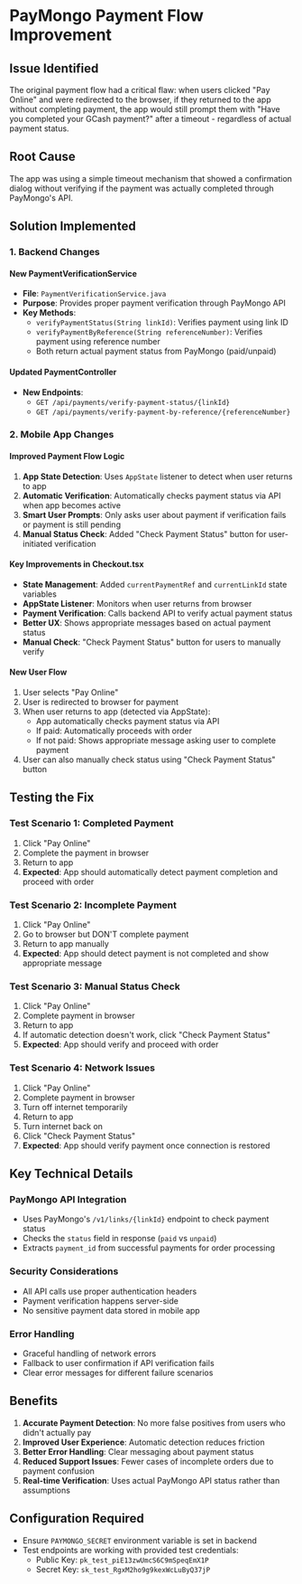 # PayMongo Payment Flow Improvement

## Issue Identified
The original payment flow had a critical flaw: when users clicked "Pay Online" and were redirected to the browser, if they returned to the app without completing payment, the app would still prompt them with "Have you completed your GCash payment?" after a timeout - regardless of actual payment status.

## Root Cause
The app was using a simple timeout mechanism that showed a confirmation dialog without verifying if the payment was actually completed through PayMongo's API.

## Solution Implemented

### 1. Backend Changes

#### New PaymentVerificationService
- **File**: `PaymentVerificationService.java`
- **Purpose**: Provides proper payment verification through PayMongo API
- **Key Methods**:
  - `verifyPaymentStatus(String linkId)`: Verifies payment using link ID
  - `verifyPaymentByReference(String referenceNumber)`: Verifies payment using reference number
  - Both return actual payment status from PayMongo (paid/unpaid)

#### Updated PaymentController
- **New Endpoints**:
  - `GET /api/payments/verify-payment-status/{linkId}`
  - `GET /api/payments/verify-payment-by-reference/{referenceNumber}`

### 2. Mobile App Changes

#### Improved Payment Flow Logic
1. **App State Detection**: Uses `AppState` listener to detect when user returns to app
2. **Automatic Verification**: Automatically checks payment status via API when app becomes active
3. **Smart User Prompts**: Only asks user about payment if verification fails or payment is still pending
4. **Manual Status Check**: Added "Check Payment Status" button for user-initiated verification

#### Key Improvements in Checkout.tsx
- **State Management**: Added `currentPaymentRef` and `currentLinkId` state variables
- **AppState Listener**: Monitors when user returns from browser
- **Payment Verification**: Calls backend API to verify actual payment status
- **Better UX**: Shows appropriate messages based on actual payment status
- **Manual Check**: "Check Payment Status" button for users to manually verify

#### New User Flow
1. User selects "Pay Online"
2. User is redirected to browser for payment
3. When user returns to app (detected via AppState):
   - App automatically checks payment status via API
   - If paid: Automatically proceeds with order
   - If not paid: Shows appropriate message asking user to complete payment
4. User can also manually check status using "Check Payment Status" button

## Testing the Fix

### Test Scenario 1: Completed Payment
1. Click "Pay Online"
2. Complete the payment in browser
3. Return to app
4. **Expected**: App should automatically detect payment completion and proceed with order

### Test Scenario 2: Incomplete Payment
1. Click "Pay Online"
2. Go to browser but DON'T complete payment
3. Return to app manually
4. **Expected**: App should detect payment is not completed and show appropriate message

### Test Scenario 3: Manual Status Check
1. Click "Pay Online"
2. Complete payment in browser
3. Return to app
4. If automatic detection doesn't work, click "Check Payment Status"
5. **Expected**: App should verify and proceed with order

### Test Scenario 4: Network Issues
1. Click "Pay Online"
2. Complete payment in browser
3. Turn off internet temporarily
4. Return to app
5. Turn internet back on
6. Click "Check Payment Status"
7. **Expected**: App should verify payment once connection is restored

## Key Technical Details

### PayMongo API Integration
- Uses PayMongo's `/v1/links/{linkId}` endpoint to check payment status
- Checks the `status` field in response (`paid` vs `unpaid`)
- Extracts `payment_id` from successful payments for order processing

### Security Considerations
- All API calls use proper authentication headers
- Payment verification happens server-side
- No sensitive payment data stored in mobile app

### Error Handling
- Graceful handling of network errors
- Fallback to user confirmation if API verification fails
- Clear error messages for different failure scenarios

## Benefits
1. **Accurate Payment Detection**: No more false positives from users who didn't actually pay
2. **Improved User Experience**: Automatic detection reduces friction
3. **Better Error Handling**: Clear messaging about payment status
4. **Reduced Support Issues**: Fewer cases of incomplete orders due to payment confusion
5. **Real-time Verification**: Uses actual PayMongo API status rather than assumptions

## Configuration Required
- Ensure `PAYMONGO_SECRET` environment variable is set in backend
- Test endpoints are working with provided test credentials:
  - Public Key: `pk_test_piE13zwUmcS6C9mSpeqEmX1P`
  - Secret Key: `sk_test_RgxM2ho9g9kexWcLuByQ37jP`